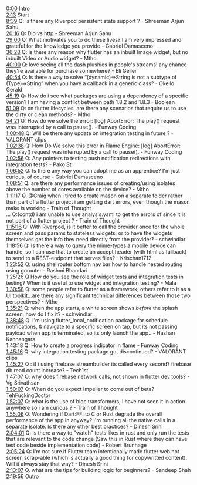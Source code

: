 [0:00](https://www.youtube.com/watch?v=Xdv77zdmd90&t=0m00s) Intro  
[2:13](https://www.youtube.com/watch?v=Xdv77zdmd90&t=2m13s) Start  
[8:39](https://www.youtube.com/watch?v=Xdv77zdmd90&t=8m39s) Q: is there any Riverpod persistent state support ? - Shreeman Arjun Sahu  
[20:16](https://www.youtube.com/watch?v=Xdv77zdmd90&t=20m16s) Q: Dio vs http - Shreeman Arjun Sahu  
[29:00](https://www.youtube.com/watch?v=Xdv77zdmd90&t=29m00s) Q: What motivates you to do these lives? I am very impressed and grateful for the knowledge you provide - Gabriel Damasceno  
[36:28](https://www.youtube.com/watch?v=Xdv77zdmd90&t=36m28s) Q: is there any reason why flutter has an inbuilt Image widget, but no inbuilt Video or Audio widget? - Mtho  
[40:00](https://www.youtube.com/watch?v=Xdv77zdmd90&t=40m00s) Q: love seeing all the dash plushies in people's streams! any chance they're available for purchase somewhere? - Eli Geller  
[40:54](https://www.youtube.com/watch?v=Xdv77zdmd90&t=40m54s) Q: Is there a way to solve “(dynamic)=>String is not a subtype of (Type)=>String” when you have a callback in a generic class? - Okello Gerald  
[45:19](https://www.youtube.com/watch?v=Xdv77zdmd90&t=45m19s) Q: How do i see what packages are using a dependency of a specific version? I am having a conflict between path 1.8.2 and 1.8.3 - Boolean  
[51:09](https://www.youtube.com/watch?v=Xdv77zdmd90&t=51m09s) Q: on flutter lifecycles, are there any scenarios that require us to use the dirty or clean methods? - Mtho  
[54:21](https://www.youtube.com/watch?v=Xdv77zdmd90&t=54m21s) Q: How do we solve the error: [log] AbortError: The play() request was interrupted by a call to pause(). - Funway Coding  
[1:00:48](https://www.youtube.com/watch?v=Xdv77zdmd90&t=1h00m48s) Q: Will be there any update on integration testing in future ? - VALORANT clips  
[1:02:38](https://www.youtube.com/watch?v=Xdv77zdmd90&t=1h02m38s) Q: How Do We solve this error in Flame Engine: [log] AbortError: The play() request was interrupted by a call to pause(). - Funway Coding  
[1:02:56](https://www.youtube.com/watch?v=Xdv77zdmd90&t=1h02m56s) Q: Any pointers to testing push notification redirections with integration tests? - Pako St  
[1:06:52](https://www.youtube.com/watch?v=Xdv77zdmd90&t=1h06m52s) Q: Is there any way you can adopt me as an apprentice? I'm just curious, of course - Gabriel Damasceno  
[1:08:51](https://www.youtube.com/watch?v=Xdv77zdmd90&t=1h08m51s) Q: are there any performance issues of creating/using isolates above the number of cores available on the device? - Mtho  
[1:11:17](https://www.youtube.com/watch?v=Xdv77zdmd90&t=1h11m17s) Q. @Craig when i tired to create mason on a separate folder rather than part of a flutter project i am getting dart errors, even though the mason make is working - Train of Thought  
... Q:(contd) i am unable to use analysis.yaml to get the errors of since it is not part of a flutter project ? - Train of Thought  
[1:15:16](https://www.youtube.com/watch?v=Xdv77zdmd90&t=1h15m16s) Q: With Riverpod, is it better to call the provider once for the whole screen and pass params to stateless widgets, or to have the widgets themselves get the info they need directly from the provider? - schwindlar  
[1:18:56](https://www.youtube.com/watch?v=Xdv77zdmd90&t=1h18m56s) Q: Is there a way to query the mime-types a mobile device can handle, so I can use that to create an accept header (with html as fallback) to send to a REST-endpoint that serves files? - Krischan1712  
[1:23:52](https://www.youtube.com/watch?v=Xdv77zdmd90&t=1h23m52s) Q: using shellrouter bottom nav bar how to handle nested routing using gorouter - Rashmi Bhandari  
[1:25:26](https://www.youtube.com/watch?v=Xdv77zdmd90&t=1h25m26s) Q How do you see the role of widget tests and integration tests in testing? When is it useful to use widget and integration testing? - Mala  
[1:30:58](https://www.youtube.com/watch?v=Xdv77zdmd90&t=1h30m58s) Q: some people refer to flutter as a framework, others refer to it as a UI toolkit...are there any significant technical differences between those two perspectives? - Mtho  
[1:35:21](https://www.youtube.com/watch?v=Xdv77zdmd90&t=1h35m21s) Q: when the app starts, a white screen shows *before* the splash screen, how do I fix it? - schwindlar  
[1:38:48](https://www.youtube.com/watch?v=Xdv77zdmd90&t=1h38m48s) Q: I'm using flutter_local_notification package for schedule notifications, & navigate to a specific screen on tap, but its not passing payload when app is terminated, so its only launch the app.. - Hashan Kannangara  
[1:43:18](https://www.youtube.com/watch?v=Xdv77zdmd90&t=1h43m18s) Q: How to create a progress indicator in flame - Funway Coding  
[1:45:16](https://www.youtube.com/watch?v=Xdv77zdmd90&t=1h45m16s) Q: why integration testing package got discontinued? - VALORANT clips  
[1:45:27](https://www.youtube.com/watch?v=Xdv77zdmd90&t=1h45m27s) Q : if i using firebase streambuilder its called every second? firebase db read count increase? - Tech1st  
[1:47:07](https://www.youtube.com/watch?v=Xdv77zdmd90&t=1h47m07s) Q: why does firebase network calls, not shown in flutter dev tools? - Vg Srivathsan  
[1:50:07](https://www.youtube.com/watch?v=Xdv77zdmd90&t=1h50m07s) Q: When do you expect Impeller to come out of beta? - TehFuckingDoctor  
[1:52:07](https://www.youtube.com/watch?v=Xdv77zdmd90&t=1h52m07s) Q: what is the use of bloc transformers, i have not seen it in action anywhere so i am curious ? - Train of Thought  
[1:55:06](https://www.youtube.com/watch?v=Xdv77zdmd90&t=1h55m06s) Q: Wondering if Dart:FFI to C or Rust degrade the overall performance of the app in anyway? I'm running all the native calls in a separate Isolate. Is there any other best practices? - Dinesh Srini  
[2:04:01](https://www.youtube.com/watch?v=Xdv77zdmd90&t=2h04m01s) Q: Is there a way to "watch" tests likes in rust and only run the tests that are relevant to the code change (Saw this in Rust where they can have test code beside implementation code) - Robert Brunhage  
[2:05:24](https://www.youtube.com/watch?v=Xdv77zdmd90&t=2h05m24s) Q: I'm not sure if Flutter team intentionally made flutter web not screen scrap-able (which is actually a good thing for copywritted content). Will it always stay that way? - Dinesh Srini  
[2:13:07](https://www.youtube.com/watch?v=Xdv77zdmd90&t=2h13m07s) Q. what are the tips for building logic for beginners? - Sandeep Shah  
[2:19:56](https://www.youtube.com/watch?v=Xdv77zdmd90&t=2h19m56s) Outro  
